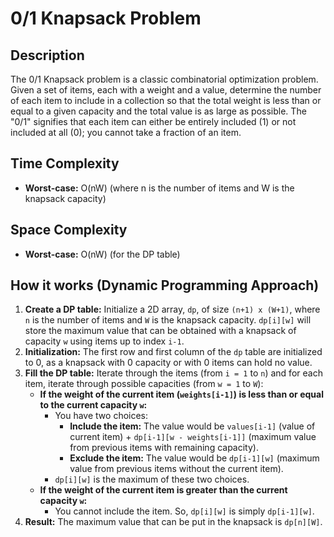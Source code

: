 # 0/1 Knapsack Problem

## Description
The 0/1 Knapsack problem is a classic combinatorial optimization problem. Given a set of items, each with a weight and a value, determine the number of each item to include in a collection so that the total weight is less than or equal to a given capacity and the total value is as large as possible. The "0/1" signifies that each item can either be entirely included (1) or not included at all (0); you cannot take a fraction of an item.

## Time Complexity
*   **Worst-case:** O(nW) (where n is the number of items and W is the knapsack capacity)

## Space Complexity
*   **Worst-case:** O(nW) (for the DP table)

## How it works (Dynamic Programming Approach)
1.  **Create a DP table:** Initialize a 2D array, `dp`, of size `(n+1) x (W+1)`, where `n` is the number of items and `W` is the knapsack capacity. `dp[i][w]` will store the maximum value that can be obtained with a knapsack of capacity `w` using items up to index `i-1`.
2.  **Initialization:** The first row and first column of the `dp` table are initialized to 0, as a knapsack with 0 capacity or with 0 items can hold no value.
3.  **Fill the DP table:** Iterate through the items (from `i = 1` to `n`) and for each item, iterate through possible capacities (from `w = 1` to `W`):
    *   **If the weight of the current item (`weights[i-1]`) is less than or equal to the current capacity `w`:**
        *   You have two choices:
            *   **Include the item:** The value would be `values[i-1]` (value of current item) + `dp[i-1][w - weights[i-1]]` (maximum value from previous items with remaining capacity).
            *   **Exclude the item:** The value would be `dp[i-1][w]` (maximum value from previous items without the current item).
        *   `dp[i][w]` is the maximum of these two choices.
    *   **If the weight of the current item is greater than the current capacity `w`:**
        *   You cannot include the item. So, `dp[i][w]` is simply `dp[i-1][w]`.
4.  **Result:** The maximum value that can be put in the knapsack is `dp[n][W]`.
